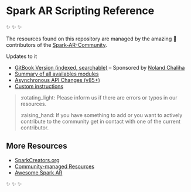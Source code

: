# Spark AR Scripting Reference

:sparkles: :sparkles: :sparkles:

The resources found on this repository are managed by the amazing :rainbow: contributors of the [Spark-AR-Community](https://github.com/Spark-AR-Community/).

Updates to it

* [GitBook Version \(indexed, searchable\)](https://sparkar-community.gitbook.io/docs/) – Sponsored by [Noland Chaliha](https://github.com/yearofthewhopper)
* [Summary of all availables modules](https://github.com/Spark-AR-Community/Spark-AR-Scripting-Reference/tree/b45629cdf3b957fb7ac7ade3e9c472ac251e6de4/SUMMARY.md)
* [Asynchronous API Changes \(v85+\)](https://github.com/Spark-AR-Community/Spark-AR-Scripting-Reference/tree/b45629cdf3b957fb7ac7ade3e9c472ac251e6de4/asynchronous-api-changes.md)
* [Custom instructions](custom-instructions.md)

> :rotating\_light: Please inform us if there are errors or typos in our resources.
>
> :raising\_hand: If you have something to add or you want to actively contribute to the community get in contact with one of the current contributor.

## More Resources

* [SparkCreators.org](http://sparkcreators.org)
* [Community-managed Resources](https://github.com/Spark-AR-Community/)
* [Awesome Spark AR](https://github.com/Spark-AR-Community/awesome-sparkar)

:sparkles: :sparkles: :sparkles:


